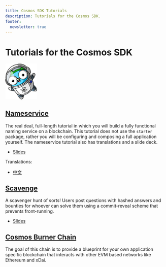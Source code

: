 ```yaml
---
title: Cosmos SDK Tutorials
description: Tutorials for the Cosmos SDK.
footer:
  newsletter: true
---
```


# Tutorials for the Cosmos SDK

<div>
  <img src="./hellochain/space.png" style="max-width: 100px;">
</div>

## [Nameservice](./nameservice/tutorial/00-intro.md)

The real deal, full-length tutorial in which you will build a fully functional naming service on a blockchain. This tutorial does not use the `starter` package, rather you will be configuring and composing a full application yourself.
The nameservice tutorial also has translations and a slide deck.

<!-- - [Live Testnet](https://talkshop.name) -->
- [Slides](https://docs.google.com/presentation/d/1aCMAdkVY-gfgnGNPTygwVk3o68czPQ_VYfvdMy9Ek5Q/edit?usp=sharing)

Translations:

- [中文](./nameservice/README_cn.md)

## [Scavenge](./scavenge/tutorial/01-background.md)

A scavenger hunt of sorts! Users post questions with hashed answers and bounties for whoever can solve them using a commit-reveal scheme that prevents front-running.

- [Slides](https://docs.google.com/presentation/d/1UG_Zi2FxMSWTmRBFhc4exXlJssAPasTq28cpTCHX2Ks/edit?usp=sharing)

## [Cosmos Burner Chain](./burner-chain/00-index.md)

The goal of this chain is to provide a blueprint for your own application specific blockchain that interacts with other EVM based networks like Ethereum and xDai.
